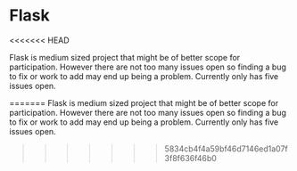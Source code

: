 # Flask
<<<<<<< HEAD

Flask is medium sized project that might be of better scope for participation. However there are not too many issues open so finding a bug to fix or work to add may end up being a problem. Currently only has five issues open. 

=======
Flask is medium sized project that might be of better scope for participation. However there are not too many issues open so finding a bug to fix or work to add may end up being a problem. Currently only has five issues open. 
>>>>>>> 5834cb4f4a59bf46d7146ed1a07f3f8f636f46b0
